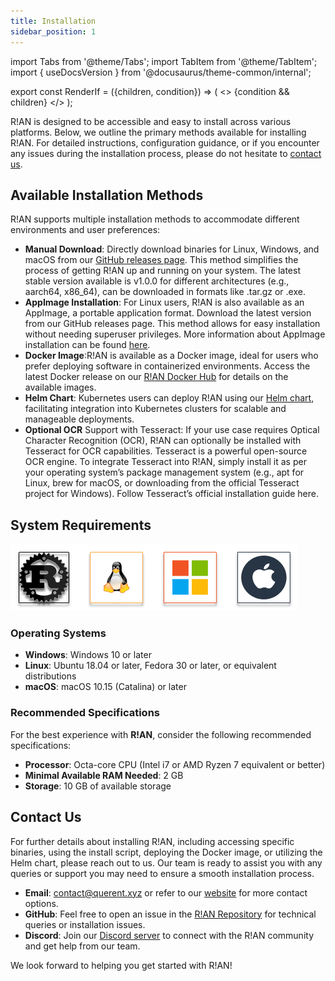 ```yaml
---
title: Installation
sidebar_position: 1
---
```


import Tabs from '@theme/Tabs';
import TabItem from '@theme/TabItem';
import { useDocsVersion } from '@docusaurus/theme-common/internal';

export const RenderIf = ({children, condition}) => (
    <>
        {condition && children}
    </>
);

R!AN is designed to be accessible and easy to install across various platforms. Below, we outline the primary methods available for installing R!AN. For detailed instructions, configuration guidance, or if you encounter any issues during the installation process, please do not hesitate to [contact us](#contact-us).


## Available Installation Methods

R!AN supports multiple installation methods to accommodate different environments and user preferences:

- **Manual Download**: Directly download binaries for Linux, Windows, and macOS from our [GitHub releases page](https://github.com/querent-ai/distribution). This method simplifies the process of getting R!AN up and running on your system. The latest stable version available is v1.0.0 for different architectures (e.g., aarch64, x86_64), can be downloaded in formats like .tar.gz or .exe.
- **AppImage Installation**: For Linux users, R!AN is also available as an AppImage, a portable application format. Download the latest version from our GitHub releases page. This method allows for easy installation without needing superuser privileges. More information about AppImage installation can be found [here](https://github.com/AppImage/AppImageKit/wiki/FUSE).
- **Docker Image**:R!AN is available as a Docker image, ideal for users who prefer deploying software in containerized environments. Access the latest Docker release on our [R!AN Docker Hub](https://hub.docker.com/r/querent) for details on the available images.
- **Helm Chart**: Kubernetes users can deploy R!AN using our [Helm chart](https://helm.querent.xyz), facilitating integration into Kubernetes clusters for scalable and manageable deployments.
- **Optional OCR** Support with Tesseract: If your use case requires Optical Character Recognition (OCR), R!AN can optionally be installed with Tesseract for OCR capabilities. Tesseract is a powerful open-source OCR engine. To integrate Tesseract into R!AN, simply install it as per your operating system’s package management system (e.g., apt for Linux, brew for macOS, or downloading from the official Tesseract project for Windows). Follow Tesseract’s official installation guide here.


## System Requirements


![System Supported](../assets/sys_requirements.png)


### Operating Systems

- **Windows**: Windows 10 or later
- **Linux**: Ubuntu 18.04 or later, Fedora 30 or later, or equivalent distributions
- **macOS**: macOS 10.15 (Catalina) or later

### Recommended Specifications

For the best experience with **R!AN**, consider the following recommended specifications:

- **Processor**: Octa-core CPU (Intel i7 or AMD Ryzen 7 equivalent or better)
- **Minimal Available RAM Needed**: 2 GB
- **Storage**: 10 GB of available storage


## Contact Us

For further details about installing R!AN, including accessing specific binaries, using the install script, deploying the Docker image, or utilizing the Helm chart, please reach out to us. Our team is ready to assist you with any queries or support you may need to ensure a smooth installation process.

- **Email**: [contact@querent.xyz](mailto:contact@querent.xyz) or refer to our [website](https://querent.xyz) for more contact options.
- **GitHub**: Feel free to open an issue in the [R!AN Repository](https://github.com/Querent-ai/support/issues) for technical queries or installation issues.
- **Discord**: Join our [Discord server](https://discord.gg/3fVAVmZXyh) to connect with the R!AN community and get help from our team.

We look forward to helping you get started with R!AN!

